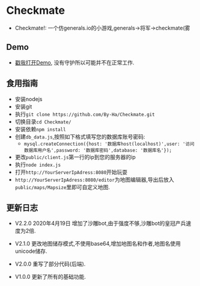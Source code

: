 # Checkmate
- Checkmate!: 一个仿generals.io的小游戏,generals->将军->checkmate(雾

## Demo 

- [戳我打开Demo](http://175.24.85.24:8080), 没有守护所以可能并不在正常工作.

## 食用指南
- 安装nodejs
- 安装git
- 执行`git clone https://github.com/By-Ha/Checkmate.git`
- 切换目录`cd Checkmate/`
- 安装依赖`npm install`
- 创建`db_data.js`,按照如下格式填写您的数据库账号密码:
    - `mysql.createConnection({host: '数据库host(localhost)',user: '访问数据库用户名',password: '数据库密码',database: '数据库名'});`
- 更改`public/client.js`第一行的ip到您的服务器的ip
- 执行`node index.js`
- 打开`http://YourServerIpAdress:8080`开始玩耍
- `http://YourServerIpAdress:8080/editor`为地图编辑器,导出后放入`public/maps/Mapsize`里即可自定义地图.

## 更新日志

- V2.2.0 2020年4月19日 增加了沙雕bot,由于强度不够,沙雕bot的皇冠产兵速度为2倍. 

- V2.1.0 更改地图储存模式,不使用base64,增加地图名和作者,地图名使用unicode储存.

- V2.0.0 重写了部分代码(后端).

- V1.0.0 更新了所有的基础功能.